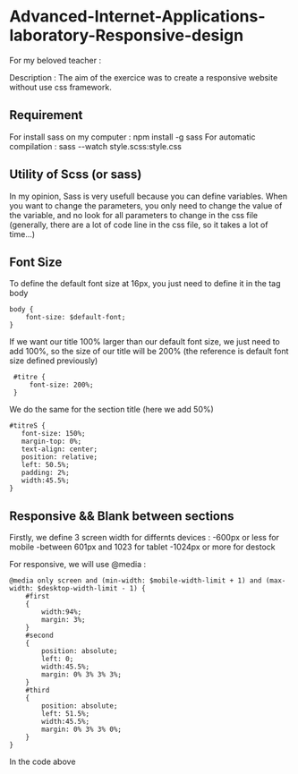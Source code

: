 # Advanced-Internet-Applications-laboratory-Responsive-design

For my beloved teacher :

Description : The aim of the exercice was to create a responsive website without use css framework. 

## Requirement

For install sass on my computer : npm install -g sass
For automatic compilation : sass --watch style.scss:style.css

## Utility of Scss (or sass) 

In my opinion, Sass is very usefull because you can define variables. When you want to change the parameters, you only need to 
change the value of the variable, and no look for all parameters to change in the css file (generally, there are a lot of code line in the css 
file, so it takes a lot of time...)

## Font Size

To define the default font size at 16px, you just need to define it in the tag body
```
body {
    font-size: $default-font;
}
```
If we want our title 100% larger than our default font size, we just need to add 100%, so the size of our title will be 200% (the reference is default font size defined previously)
```
 #titre {
     font-size: 200%;
 }
 ```
 We do the same for the section title (here we add 50%)
 ```
#titreS {
    font-size: 150%;
    margin-top: 0%;
    text-align: center;
    position: relative;
    left: 50.5%;
    padding: 2%;
    width:45.5%;
}
```
## Responsive && Blank between sections 

Firstly, we define 3 screen width for differnts devices : -600px or less for mobile
														  -between 601px and 1023 for tablet
														  -1024px or more for destock

For responsive, we will use @media :
```
@media only screen and (min-width: $mobile-width-limit + 1) and (max-width: $desktop-width-limit - 1) {
    #first
    {
        width:94%;
        margin: 3%;
    }
    #second
    {
        position: absolute;
        left: 0;
        width:45.5%;
        margin: 0% 3% 3% 3%;   
    }
    #third
    {
        position: absolute;
        left: 51.5%;
        width:45.5%;
        margin: 0% 3% 3% 0%;
    }    
}
```

In the code above
